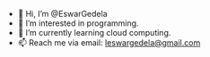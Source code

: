 - 👋 Hi, I’m @EswarGedela
- 👀 I’m interested in programming.
- 🌱 I’m currently learning cloud computing.
- 📫 Reach me via email: leswargedela@gmail.com

<!---
EswarGedela/EswarGedela is a ✨ special ✨ repository because its `README.md` (this file) appears on your GitHub profile.
You can click the Preview link to take a look at your changes.
--->
